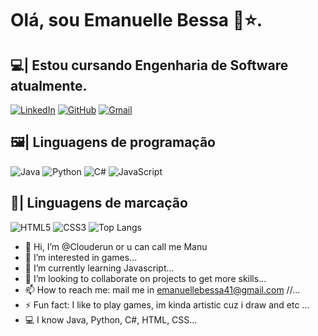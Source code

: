 # Olá, sou Emanuelle Bessa 💫⭐.
## 💻| Estou cursando Engenharia de Software atualmente.
[![LinkedIn](https://img.shields.io/badge/LinkedIn-0077B5?style=for-the-badge&logo=linkedin&logoColor=white)](www.linkedin.com/in/emanuelle-bessa-nascimento-055316294)
[![GitHub](https://img.shields.io/badge/GitHub-100000?style=for-the-badge&logo=github&logoColor=white)](https://github.com/Clouderun)
[![Gmail](https://img.shields.io/badge/Gmail-333333?style=for-the-badge&logo=gmail&logoColor=red)](mailto:emanuellebessa41@gmail.com)
## 🖼️| Linguagens de programação
![Java](https://img.shields.io/badge/java-%23ED8B00.svg?style=for-the-badge&logo=openjdk&logoColor=black)
![Python](https://img.shields.io/badge/python-3670A0?style=for-the-badge&logo=python&logoColor=ffdd54)
![C#](https://img.shields.io/badge/C%23-239120?style=for-the-badge&logo=c-sharp&logoColor=purple)
![JavaScript](https://img.shields.io/badge/JavaScript-F7DF1E?style=for-the-badge&logo=javascript&logoColor=black)
## 🧧| Linguagens de marcação
![HTML5](https://img.shields.io/badge/HTML5-E34F26?style=for-the-badge&logo=html5&logoColor=white)
![CSS3](https://img.shields.io/badge/CSS3-1572B6?style=for-the-badge&logo=css3&logoColor=white)
![Top Langs](https://github-readme-stats-git-masterrstaa-rickstaa.vercel.app/api/top-langs/?username=SEUUSERNAME&bg_color=000&border_color=30A3DC&title_color=E94D5F&text_color=FFF)




- 👋 Hi, I’m @Clouderun or u can call me Manu
- 👀 I’m interested in games...
- 🌱 I’m currently learning Javascript...
- 💞️ I’m looking to collaborate on projects to get more skills...
- 📫 How to reach me: mail me in emanuellebessa41@gmail.com //...
- ⚡ Fun fact: I like to play games, im kinda artistic cuz i draw and etc ...
- 💻 I know Java, Python, C#, HTML, CSS...

<!---
Clouderun/Clouderun is a ✨ special ✨ repository because its `README.md` (this file) appears on your GitHub profile.
You can click the Preview link to take a look at your changes.
--->
